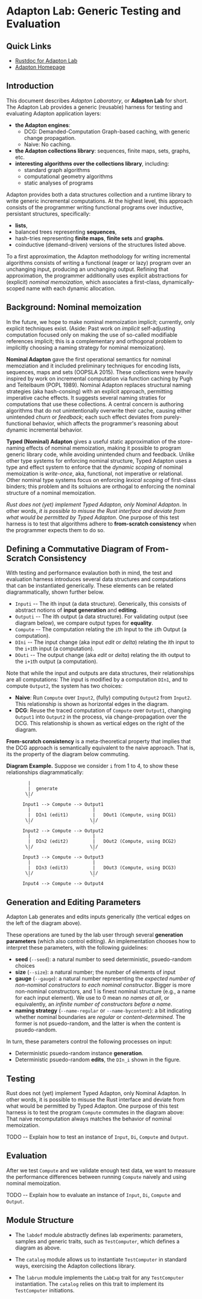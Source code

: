 Adapton Lab: Generic Testing and Evaluation
==============================================

Quick Links
------------
 - [Rustdoc for Adapton Lab](http://adapton.org/rustdoc/adapton_lab/index.html)
 - [Adapton Homepage](http://adapton.org)

Introduction
--------------

This document describes _Adapton Laboratory_, or **Adapton
Lab** for short.  The Adapton Lab provides a generic (reusable) harness for testing
and evaluating Adapton application layers:

 - **the Adapton engines**:
    - DCG: Demanded-Computation Graph-based caching, with generic change propagation.
    - Naive: No caching.
 - **the Adapton collections library**: sequences, finite maps, sets, graphs, etc.
 - **interesting algorithms over the collections library**, including:
    - standard graph algorithms
    - computational geometry algorithms
    - static analyses of programs

Adapton provides both a data structures collection and a runtime
library to write generic incremental computations.  At the highest
level, this approach consists of the programmer writing functional
programs over inductive, persistant structures, specifically:

 - **lists**, 
 - balanced trees representing **sequences**, 
 - hash-tries representing **finite maps**, **finite sets** and **graphs**.
 - coinductive (demand-driven) versions of the structures listed above.

To a first approximation, the Adapton methodology for writing
incremental algorithms consists of writing a functional (eager or
lazy) program over an unchanging input, producing an unchanging
output.  Refining that approximation, the programmer additionally uses
explicit abstractions for (explicit) _nominal memoization_, which
associates a first-class, dynamically-scoped name with each dynamic
allocation.

Background: Nominal memoization
-------------------------------

In the future, we hope to make nominal memoization implicit;
currently, only explicit techniques exist.  (Aside: Past work on
_implicit_ self-adjusting computation focused only on making the use
of so-called modifiable references implicit; this is a complementary
and orthogonal problem to implicitly choosing a naming strategy for
nominal memoization).

**Nominal Adapton** gave the first operational semantics for nominal
memoziation and it included preliminary techniques for encoding lists,
sequences, maps and sets (OOPSLA 2015).  These collections were
heavily inspired by work on incremental computation via function
caching by Pugh and Teitelbaum (POPL 1989).  Nominal Adapton replaces
structural naming strategies (aka hash-consing) with an explicit
approach, permitting imperative cache effects.  It suggests several
naming straties for computations that use these collections.  A
central concern is authoring algorithms that do not unintentionally
overwrite their cache, causing either unintended _churn_ or
_feedback_; each such effect deviates from purely-functional behavior,
which affects the programmer's reasoning about dynamic incremental
behavior.

**Typed (Nominal) Adapton** gives a useful static approximation of the
store-naming effects of nominal memoization, making it possible to
program generic library code, while avoiding unintended churn and
feedback.  Unlike other type systems for enforcing nominal structure,
Typed Adapton uses a type and effect system to enforce that the
_dynamic scoping_ of nominal memoization is _write-once_, aka,
functional, not imperative or relational.  Other nominal type systems
focus on enforcing _lexical scoping_ of first-class binders; this
problem and its soltuions are orthogal to enforcing the nominal
structure of a nominal memoization.

_Rust does not (yet) implement Typed Adapton, only Nominal Adapton_.
In other words, _it is possible to misuse the Rust interface and
deviate from what would be permitted by Typed Adapton_.  One purpose
of this test harness is to test that algorithms adhere to
**from-scratch consistency** when the programmer expects them to do
so.

Defining a Commutative Diagram of From-Scratch Consistency 
-----------------------------------------------------------

With testing and performance evalaution both in mind, the test and
evaluation harness introduces several data structures and computations
that can be instantiated generically.  These elements can be related
diagrammatically, shown further below.

 - `Inputi` -- The ith input (a data structure). Generically, this
   consists of abstract notions of **input generation** and
   **editing**.
 - `Outputi` -- The ith output (a data structure). For validating output (see diagram below), we compare output types for **equality**.
 - `Compute` -- The computation relating the `i`th Input to the `i`th
                Output (a computation).
 - `DIni` -- The input change (aka input _edit_ or _delta_) relating the ith
              input to the `i+1`th input (a computation).
 - `DOuti` -- The output change (aka _edit_ or _delta_) relating the ith
              output to the `i+1`th output (a computation).

Note that while the input and outputs are data structures, their
relationships are all computations: The input is modified by a
computation `DIn1`, and to compute `Output2`, the system has two
choices:

 - **Naive**: Run `Compute` over `Input2`, (fully) computing `Output2` from
   `Input2`.  This relationship is shown as horizontal edges in the diagram.
 - **DCG**: Reuse the traced computation of `Compute` over `Output1`,
   changing `Output1` into `Output2` in the process, via
   change-propagation over the DCG.  This relationship is shown as
   vertical edges on the right of the diagram.

**From-scratch consistency** is a meta-theoretical property that
   implies that the DCG approach is semantically equivalent to the
   naive approach.  That is, its the property of the diagram below
   commuting.

**Diagram Example.**
Suppose we consider `i` from 1 to 4, to show these relationships diagrammatically:

```
        |
        |  generate
       \|/ 
        `  
      Input1 --> Compute --> Output1
        |                       | 
        |  DIn1 (edit1)         |   DOut1 (Compute, using DCG1)
       \|/                     \|/
        `                       ` 
      Input2 --> Compute --> Output2
        |                       | 
        |  DIn2 (edit2)         |   DOut2 (Compute, using DCG2)
       \|/                     \|/
        `                       ` 
      Input3 --> Compute --> Output3
        |                       | 
        |  DIn3 (edit3)         |   DOut3 (Compute, using DCG3)
       \|/                     \|/
        `                       ` 
      Input4 --> Compute --> Output4
```


Generation and Editing Parameters
---------------------------------

Adapton Lab generates and edits inputs generically (the vertical edges
on the left of the diagram above).

These operations are tuned by the lab user through several
**generation parameters** (which also control editing).  An
implementation chooses how to interpret these parameters, with the
following guidelines:

 - **seed** (`--seed`): a natural number to seed deterministic, psuedo-random choices
 - **size** (`--size`): a natural number; the number of elements of input
 - **gauge** (`--gauge`): a natural number representing the _expected
    number of non-nominal constructors to each nominal
    constructor_. Bigger is more non-nominal constructors, and 1 is
    finest nominal structure (e.g., a name for each input element). We use to 0
    mean _no names at all_, or equivalently, an _infinite number of constructors before a name_.
 - **naming strategy** (`--name-regular` or `--name-bycontent`): a bit
     indicating whether nominal boundaries are _regular_ or
     _content-determined_.  The former is not psuedo-random, and the
     latter is when the content is psuedo-random.

In turn, these parameters control the following processes on input:

 - Deterministic psuedo-random instance **generation**.
 - Deterministic psuedo-random **edits**, the `DIn_i` shown in the figure.


Testing
---------

Rust does not (yet) implement Typed Adapton, only Nominal Adapton.  In
other words, it is possible to misuse the Rust interface and deviate
from what would be permitted by Typed Adapton.  One purpose of this
test harness is to test the program `Compute` commutes in the diagram
above: That naive recomputation always matches the behavior of nominal
memoization.

TODO -- Explain how to test an instance of `Input`, `Di`, `Compute` and `Output`.

Evaluation
-----------

After we test `Compute` and we validate enough test data, we want to
measure the performance differences between running `Compute` naively
and using nominal memoization.

TODO -- Explain how to evaluate an instance of `Input`, `Di`, `Compute` and `Output`.


Module Structure
-----------------

 - The `labdef` module abstractly defines lab experiments: parameters,
 samples and generic traits, such as `TestComputer`, which defines a
 diagram as above.

 - The `catalog` module allows us to instantiate `TestComputer` in
 standard ways, exercising the Adapton collections library.

 - The `labrun` module implements the `LabExp` trait for any
 `TestComputer` instantiation.  The `catalog` relies on this trait to
 implement its `TestComputer` initiations.
